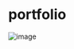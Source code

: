 # portfolio
![image](https://drive.google.com/file/d/11CzC56pcvmBXB2HOL-fNoGU7rTQD_Bzq/view?usp=sharing)
